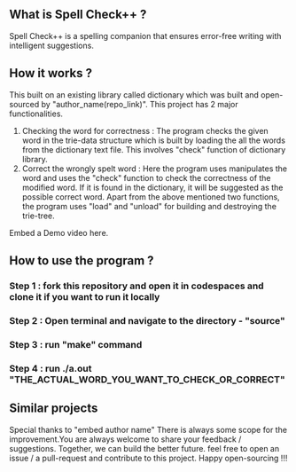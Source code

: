 ## What is Spell Check++ ?
Spell Check++ is a spelling companion that ensures error-free writing with intelligent suggestions.
## How it works ?
This built on an existing library called dictionary which was built and open-sourced by "author_name(repo_link)".
This project has 2 major functionalities.
1) Checking the word for correctness : The program checks the given word in the trie-data structure which is built by loading the all the words from the dictionary text file. This involves "check"  function of dictionary library.
2) Correct the wrongly spelt word : Here the program uses manipulates the word and uses the "check" function to check the correctness of the modified word. If it is found in the dictionary, it will be suggested as the possible correct word.
Apart from the above mentioned two functions, the program uses "load" and "unload" for building and destroying the trie-tree.

Embed a Demo video here.
## How to use the program ?
### Step 1 : fork this repository and open it in codespaces and clone it if you want to run it locally
### Step 2 : Open terminal and navigate to the directory - "source"
### Step 3 : run "make" command
### Step 4 : run ./a.out "THE_ACTUAL_WORD_YOU_WANT_TO_CHECK_OR_CORRECT"

## Similar projects
Special thanks to "embed author name"
There is always some scope for the improvement.You are always welcome to share your feedback / suggestions.
Together, we can build the better future. feel free to open an issue / a pull-request and contribute to this project.
Happy open-sourcing !!!
